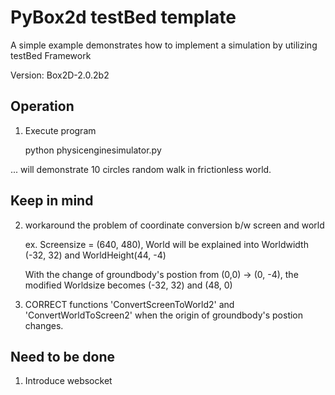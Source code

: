 # PyBox2d testBed template 

A simple example demonstrates how to implement a simulation by utilizing testBed Framework

Version: Box2D-2.0.2b2

## Operation

1) Execute program

    python physicenginesimulator.py

... will demonstrate 10 circles random walk in frictionless world.


## Keep in mind

2) workaround the problem of coordinate conversion b/w screen and world

	ex. Screensize = (640, 480), World will be explained into Worldwidth (-32, 32) and WorldHeight(44, -4)
	
	With the change of groundbody's postion from (0,0) -> (0, -4), the modified Worldsize becomes (-32, 32) and (48, 0)
	
3) CORRECT functions 'ConvertScreenToWorld2' and 'ConvertWorldToScreen2' when the origin of groundbody's postion changes.


##  Need to be done

1) Introduce websocket
